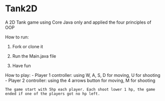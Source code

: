# Tank2D
A 2D Tank game using Core Java only and applied the four principles of OOP 

How to run:
   
   1. Fork or clone it
   
   2. Run the Main.java file
    
   3. Have fun

How to play:
    - Player 1 controller: using W, A, S, D for moving, U for shooting
    - Player 2 controller: using the 4 arrows button for moving, M for shooting
    
    The game start with 5hp each player. Each shoot lower 1 hp, the game ended if one of the players got no hp left.

